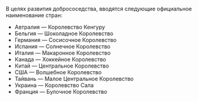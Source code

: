 В целях развития добрососедства, вводятся следующие официальное наименование стран:

* Автралия — Королевство Кенгуру
* Бельгия — Шоколадное Королевство
* Германия — Сосисочное Королевство
* Испания — Солнечное Королевство
* Италия — Макаронное Королевство
* Канада — Хоккейное Королевство
* Китай — Центральное Королевство
* США — Волшебное Королевство
* Тайвань — Малое Центральное Королевство
* Украина — Королевство Сала
* Франция — Булочное Королевство
